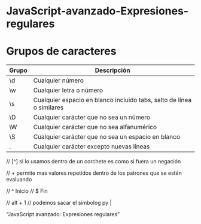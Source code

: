    # JavaScript-avanzado-Expresiones-regulares


Grupos de caracteres
===

Grupo | Descripción
------|-----
\d  | Cualquier número  
\w  | Cualquier letra o número  
\s  | Cualquier espacio en blanco incluido tabs, salto de línea o similares  
\D  | Cualquier carácter que no sea un número  
\W  | Cualquier carácter que no sea alfanumérico  
\S  | Cualquier carácter que no sea un espacio en blanco  
.   | Cualquier carácter excepto nuevas líneas

// [^] si lo usamos dentro de un corchete es como si fuera un negación

// + permite mas valores repetidos dentro de los patrones que se estén evaluando

// ^ Inicio
// $ Fin

// alt + 1 // podemos sacar el simbolog py |

“JavaScript avanzado: Expresiones regulares”


